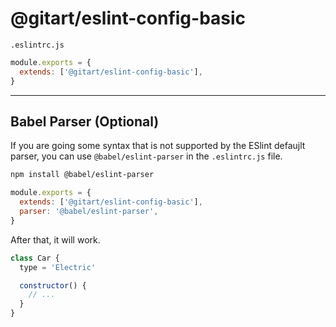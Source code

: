 # @gitart/eslint-config-basic

`.eslintrc.js`

```js
module.exports = {
  extends: ['@gitart/eslint-config-basic'],
}
```

---

## Babel Parser (Optional)

If you are going some syntax that is not supported by the ESlint defaujlt parser, 
you can use `@babel/eslint-parser` in the `.eslintrc.js` file.

```sh
npm install @babel/eslint-parser
```

```js
module.exports = {
  extends: ['@gitart/eslint-config-basic'],
  parser: '@babel/eslint-parser',
}
```

After that, it will work.

```js
class Car {
  type = 'Electric'

  constructor() {
    // ...
  }
}
```